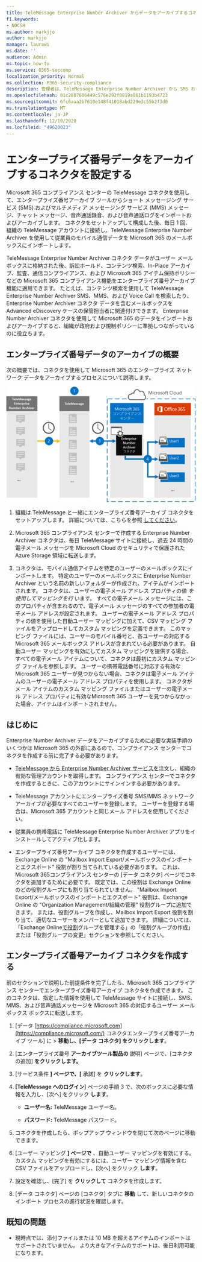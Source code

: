 ```yaml
---
title: TeleMessage Enterprise Number Archiver からデータをアーカイブするコネクタを設定する
f1.keywords:
- NOCSH
ms.author: markjjo
author: markjjo
manager: laurawi
ms.date: ''
audience: Admin
ms.topic: how-to
ms.service: O365-seccomp
localization_priority: Normal
ms.collection: M365-security-compliance
description: 管理者は、TeleMessage Enterprise Number Archiver から SMS および MMS データをインポートおよびアーカイブするコネクタを設定できます。 これにより、Microsoft 365 のサード パーティデータ ソースのデータをアーカイブして、法的情報保留、コンテンツ検索、アイテム保持ポリシーなどのコンプライアンス機能を使用して、組織のサードパーティ データを管理できます。
ms.openlocfilehash: 01c2807606449c576e292f8819a861b1193b4723
ms.sourcegitcommit: 6fc6aaa2b7610e148f41018abd229e3c55b2f3d0
ms.translationtype: MT
ms.contentlocale: ja-JP
ms.lasthandoff: 12/10/2020
ms.locfileid: "49620023"
---
```

# <a name="set-up-a-connector-to-archive-enterprise-number-data"></a>エンタープライズ番号データをアーカイブするコネクタを設定する

Microsoft 365 コンプライアンス センターの TeleMessage コネクタを使用して、エンタープライズ番号アーカイブ ツールからショート メッセージング サービス (SMS) およびマルチメディア メッセージング サービス (MMS) メッセージ、チャット メッセージ、音声通話録音、および音声通話ログをインポートおよびアーカイブします。 コネクタをセットアップして構成した後、毎日 1 回、組織の TeleMessage アカウントに接続し、TeleMessage Enterprise Number Archiver を使用して従業員のモバイル通信データを Microsoft 365 のメールボックスにインポートします。

TeleMessage Enterprise Number Archiver コネクタ データがユーザー メールボックスに格納された後、訴訟ホールド、コンテンツ検索、In-Place アーカイブ、監査、通信コンプライアンス、および Microsoft 365 アイテム保持ポリシーなどの Microsoft 365 コンプライアンス機能をエンタープライズ番号アーカイブ 機能に適用できます。 たとえば、コンテンツ検索を使用して TeleMessage Enterprise Number Archiver SMS、MMS、および Voice Call を検索したり、Enterprise Number Archiver コネクタ データを含むメールボックスを Advanced eDiscovery ケースの保管担当者に関連付けできます。 Enterprise Number Archiver コネクタを使用して Microsoft 365 のデータをインポートおよびアーカイブすると、組織が政府および規制ポリシーに準拠しつながっているのに役立ちます。

## <a name="overview-of-archiving-enterprise-number-data"></a>エンタープライズ番号データのアーカイブの概要

次の概要では、コネクタを使用して Microsoft 365 のエンタープライズ ネットワーク データをアーカイブするプロセスについて説明します。

![エンタープライズ番号のアーカイブ ワークフロー](../media/EnterpriseNumberConnectorWorkflow.png)

1. 組織は TeleMessage と一緒にエンタープライズ番号アーカイブ コネクタをセットアップします。 詳細については、こちらを参照 [してください](https://www.telemessage.com/office365-activation-for-enterprise-number-archiver/)。

2. Microsoft 365 コンプライアンス センターで作成する Enterprise Number Archiver コネクタは、毎日 TeleMessage サイトに接続し、過去 24 時間の電子メール メッセージを Microsoft Cloud のセキュリティで保護された Azure Storage 領域に転送します。

3. コネクタは、モバイル通信アイテムを特定のユーザーのメールボックスにインポートします。 特定のユーザーのメールボックスに Enterprise Number Archiver という名前の新しいフォルダーが作成され、アイテムがインポートされます。 コネクタは、ユーザーの電子メール アドレス プロパティの値 *を使用してマッピングを行* います。 すべての電子メール メッセージには、このプロパティが含まれるので、電子メール メッセージのすべての参加者の電子メール アドレスが設定されます。 ユーザーの電子メール アドレス プロパティの値を使用した自動ユーザー マッピングに加えて、CSV マッピング ファイルをアップロードしてカスタム マッピングを定義できます。 このマッピング ファイルには、ユーザーのモバイル番号と、各ユーザーの対応する Microsoft 365 メールボックス アドレスが含まれている必要があります。 自動ユーザー マッピングを有効にしてカスタム マッピングを提供する場合、すべての電子メール アイテムについて、コネクタは最初にカスタム マッピング ファイルを参照します。 ユーザーの携帯電話番号に対応する有効な Microsoft 365 ユーザーが見つからない場合、コネクタは電子メール アイテムのユーザーの電子メール アドレス プロパティを使用します。 コネクタがメール アイテムのカスタム マッピング ファイルまたはユーザーの電子メール アドレス プロパティに有効なMicrosoft 365 ユーザーを見つからなかった場合、アイテムはインポートされません。

## <a name="before-you-begin"></a>はじめに

Enterprise Number Archiver データをアーカイブするために必要な実装手順のいくつかは Microsoft 365 の外部にあるので、コンプライアンス センターでコネクタを作成する前に完了する必要があります。

- [TeleMessage から Enterprise Number Archiver サービスを](https://www.telemessage.com/mobile-archiver/order-mobile-archiver-for-o365)注文し、組織の有効な管理アカウントを取得します。 コンプライアンス センターでコネクタを作成するときに、このアカウントにサインインする必要があります。

- TeleMessage アカウントにエンタープライズ番号 SMS/MMS ネットワーク アーカイブが必要なすべてのユーザーを登録します。 ユーザーを登録する場合は、Microsoft 365 アカウントと同じメール アドレスを使用してください。

- 従業員の携帯電話に TeleMessage Enterprise Number Archiver アプリをインストールしてアクティブ化します。

- エンタープライズ番号アーカイブ コネクタを作成するユーザーには、Exchange Online の "Mailbox Import Export/メールボックスのインポートとエクスポート" 役割が割り当てられている必要があります。 これは、Microsoft 365コンプライアンス センターの [データ コネクタ] ページでコネクタを追加するために必要です。 既定では、この役割は Exchange Online のどの役割グループにも割り当てられていません。 "Mailbox Import Export/メールボックスのインポートとエクスポート" 役割は、Exchange Online の "Organization Management/組織の管理" 役割グループに追加できます。 または、役割グループを作成し、Mailbox Import Export 役割を割り当て、適切なユーザーをメンバーとして追加できます。 詳細については、「Exchange Online[で役割](https://docs.microsoft.com/Exchange/permissions-exo/role-groups#create-role-groups)グループ[](https://docs.microsoft.com/Exchange/permissions-exo/role-groups#modify-role-groups)を管理する」の「役割グループの作成」または「役割グループの変更」セクションを参照してください。

## <a name="create-an-enterprise-number-archiver-connector"></a>エンタープライズ番号アーカイブ コネクタを作成する

前のセクションで説明した前提条件を完了したら、Microsoft 365 コンプライアンス センターでエンタープライズ番号アーカイブ コネクタを作成できます。 このコネクタは、指定した情報を使用して TeleMessage サイトに接続し、SMS、MMS、および音声通話メッセージを Microsoft 365 の対応するユーザー メールボックス ボックスに転送します。

1. [データ [https://compliance.microsoft.com](https://compliance.microsoft.com/) コネクタエンタープライズ番号アーカイブ ツール] に \> **移動し、[データ コネクタ] をクリックします**。

2. [エンタープライズ番号 **アーカイブツール製品の** 説明] ページで、[コネクタの追加] **をクリックします。**

3. [サービス条件 **] ページで、[** 承諾] を **クリックします**。

4. **[TeleMessage へのログイン**] ページの手順 3 で、次のボックスに必要な情報を入力し、[次へ] をクリック **します**。

   - **ユーザー名:** TeleMessage ユーザー名。

   - **パスワード:** TeleMessage パスワード。

5. コネクタを作成したら、ポップアップ ウィンドウを閉じて次のページに移動できます。

6. [ユーザー マッピング **] ページで** 、自動ユーザー マッピングを有効にする。 カスタム マッピングを有効にするには、ユーザー マッピング情報を含む CSV ファイルをアップロードし、[次へ] をクリック **します**。

7. 設定を確認し、[完了] を **クリックして** コネクタを作成します。

8. [データ コネクタ] ページの [コネクタ] タブに **移動** して、新しいコネクタのインポート プロセスの進行状況を確認します。

## <a name="known-issues"></a>既知の問題

- 現時点では、添付ファイルまたは 10 MB を超えるアイテムのインポートはサポートされていません。 より大きなアイテムのサポートは、後日利用可能になります。
